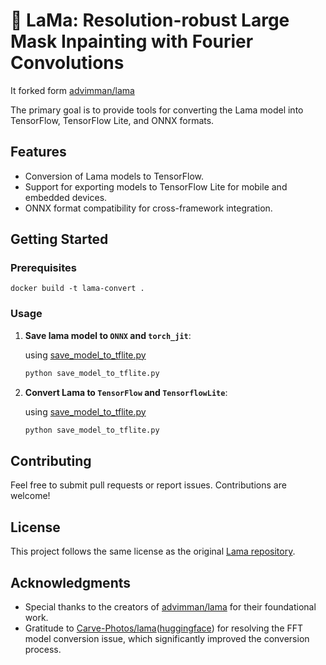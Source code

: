 # 🦙 LaMa: Resolution-robust Large Mask Inpainting with Fourier Convolutions

It forked form [advimman/lama](https://github.com/advimman/lama)

The primary goal is to provide tools for converting the Lama model into TensorFlow, TensorFlow Lite, and ONNX formats.

## **Features**

- Conversion of Lama models to TensorFlow.
- Support for exporting models to TensorFlow Lite for mobile and embedded devices.
- ONNX format compatibility for cross-framework integration.

## **Getting Started**

### **Prerequisites**

```commandline
docker build -t lama-convert . 
```

### **Usage**

1. **Save lama model to `ONNX` and `torch_jit`**:

   using [save_model_to_tflite.py](./save_model_to_jit.py)
   ```bash
   python save_model_to_tflite.py
   ```  

2. **Convert Lama to `TensorFlow` and `TensorflowLite`**:

   using [save_model_to_tflite.py](./save_model_to_tflite.py)
   ```bash
   python save_model_to_tflite.py
   ```

## **Contributing**

Feel free to submit pull requests or report issues. Contributions are welcome!

## **License**

This project follows the same license as the original [Lama repository](https://github.com/advimman/lama).

## **Acknowledgments**

- Special thanks to the creators of [advimman/lama](https://github.com/advimman/lama) for their foundational work.
- Gratitude
  to [Carve-Photos/lama](https://github.com/Carve-Photos/lama)([huggingface](https://huggingface.co/Carve/LaMa-ONNX))
  for resolving the FFT model conversion issue, which significantly improved the conversion process.